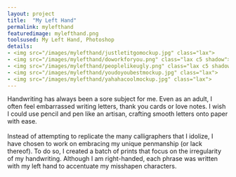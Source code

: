 ```yaml
---
layout: project
title:  "My Left Hand"
permalink: mylefthand
featuredimage: mylefthand.png
toolsused: My Left Hand, Photoshop
details:
- <img src="/images/mylefthand/justletitgomockup.jpg" class="lax">
- <img src="/images/mylefthand/doworkforyou.png" class="lax c5 shadow"><img src="/images/mylefthand/itsgoodenough.png" class="lax c4 shadow">
- <img src="/images/mylefthand/peoplelikeugly.png" class="lax c5 shadow"><img src="/images/mylefthand/peoplelikeuglycloseup.jpg" class="lax c5 shadow">
- <img src="/images/mylefthand/youdoyoubestmockup.jpg" class="lax">
- <img src="/images/mylefthand/yahahacoolmockup.jpg" class="lax">
---
```

Handwriting has always been a sore subject for me. Even as an adult, I often feel embarrassed writing letters, thank you cards or love notes. I wish I could use pencil and pen like an artisan, crafting smooth letters onto paper with ease.
<br><br>
Instead of attempting to replicate the many calligraphers that I idolize, I have chosen to work on embracing my unique penmanship (or lack thereof). To do so, I created a batch of prints that focus on the irregularity of my handwriting. Although I am right-handed, each phrase was written with my left hand to accentuate my misshapen characters. 